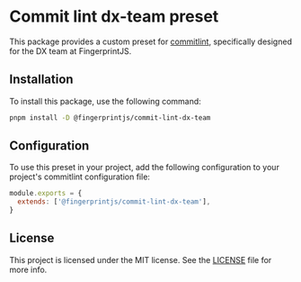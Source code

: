 # Commit lint dx-team preset

This package provides a custom preset for [commitlint](https://github.com/conventional-changelog/commitlint/tree/master), specifically designed for the DX team at FingerprintJS.

## Installation

To install this package, use the following command:

```bash
pnpm install -D @fingerprintjs/commit-lint-dx-team
```

## Configuration

To use this preset in your project, add the following configuration to your project's commitlint configuration file:

```js
module.exports = {
  extends: ['@fingerprintjs/commit-lint-dx-team'],
}
```

## License

This project is licensed under the MIT license. See the [LICENSE](https://github.com/fingerprintjs/dx-team-toolkit/blob/main/LICENSE) file for more info.
